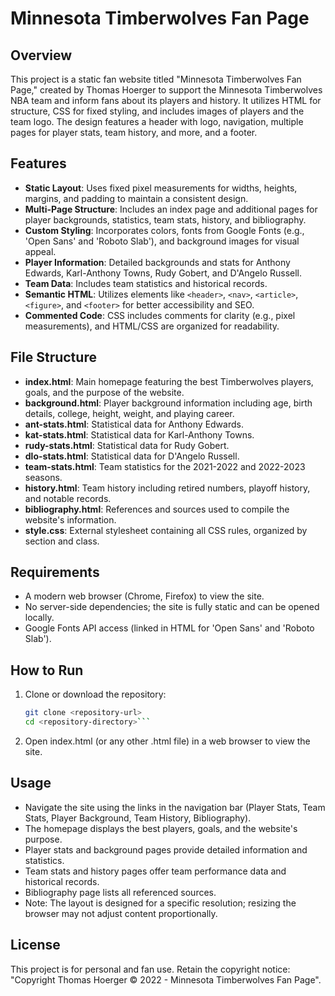 # Minnesota Timberwolves Fan Page

## Overview
This project is a static fan website titled "Minnesota Timberwolves Fan Page," created by Thomas Hoerger to support the Minnesota Timberwolves NBA team and inform fans about its players and history. It utilizes HTML for structure, CSS for fixed styling, and includes images of players and the team logo. The design features a header with logo, navigation, multiple pages for player stats, team history, and more, and a footer.

## Features
- **Static Layout**: Uses fixed pixel measurements for widths, heights, margins, and padding to maintain a consistent design.
- **Multi-Page Structure**: Includes an index page and additional pages for player backgrounds, statistics, team stats, history, and bibliography.
- **Custom Styling**: Incorporates colors, fonts from Google Fonts (e.g., 'Open Sans' and 'Roboto Slab'), and background images for visual appeal.
- **Player Information**: Detailed backgrounds and stats for Anthony Edwards, Karl-Anthony Towns, Rudy Gobert, and D'Angelo Russell.
- **Team Data**: Includes team statistics and historical records.
- **Semantic HTML**: Utilizes elements like `<header>`, `<nav>`, `<article>`, `<figure>`, and `<footer>` for better accessibility and SEO.
- **Commented Code**: CSS includes comments for clarity (e.g., pixel measurements), and HTML/CSS are organized for readability.

## File Structure
- **index.html**: Main homepage featuring the best Timberwolves players, goals, and the purpose of the website.
- **background.html**: Player background information including age, birth details, college, height, weight, and playing career.
- **ant-stats.html**: Statistical data for Anthony Edwards.
- **kat-stats.html**: Statistical data for Karl-Anthony Towns.
- **rudy-stats.html**: Statistical data for Rudy Gobert.
- **dlo-stats.html**: Statistical data for D'Angelo Russell.
- **team-stats.html**: Team statistics for the 2021-2022 and 2022-2023 seasons.
- **history.html**: Team history including retired numbers, playoff history, and notable records.
- **bibliography.html**: References and sources used to compile the website's information.
- **style.css**: External stylesheet containing all CSS rules, organized by section and class.

## Requirements
- A modern web browser (Chrome, Firefox) to view the site.
- No server-side dependencies; the site is fully static and can be opened locally.
- Google Fonts API access (linked in HTML for 'Open Sans' and 'Roboto Slab').

## How to Run
1. Clone or download the repository:
   ```bash
   git clone <repository-url>
   cd <repository-directory>```
2. Open index.html (or any other .html file) in a web browser to view the site.

## Usage
- Navigate the site using the links in the navigation bar (Player Stats, Team Stats, Player Background, Team History, Bibliography).
- The homepage displays the best players, goals, and the website's purpose.
- Player stats and background pages provide detailed information and statistics.
- Team stats and history pages offer team performance data and historical records.
- Bibliography page lists all referenced sources.
- Note: The layout is designed for a specific resolution; resizing the browser may not adjust content proportionally.

## License
This project is for personal and fan use. Retain the copyright notice: "Copyright Thomas Hoerger © 2022 - Minnesota Timberwolves Fan Page".